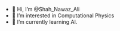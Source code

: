 - 👋 Hi, I’m @Shah_Nawaz_Ali
- 👀 I’m interested in Computational Physics
- 🌱 I’m currently learning AI.
